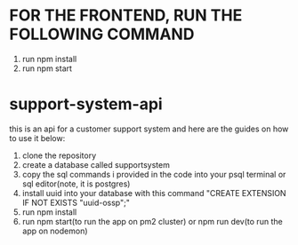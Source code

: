 # FOR THE FRONTEND, RUN THE FOLLOWING COMMAND

1. run npm install
2. run npm start

# support-system-api

this is an api for a customer support system and here are the guides on how to use it below:

1. clone the repository
2. create a database called supportsystem
3. copy the sql commands i provided in the code into your psql terminal or sql editor(note, it is postgres)
4. install uuid into your database with this command "CREATE EXTENSION IF NOT EXISTS "uuid-ossp";"
5. run npm install
6. run npm start(to run the app on pm2 cluster) or npm run dev(to run the app on nodemon)
